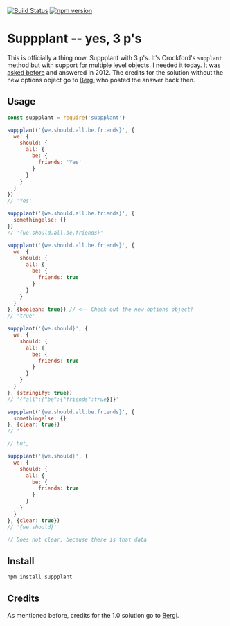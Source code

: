 [![Build Status](https://travis-ci.org/devotis/node-suppplant.svg)](https://travis-ci.org/devotis/node-suppplant)
[![npm version](https://badge.fury.io/js/suppplant.svg)](https://www.npmjs.org/package/suppplant)

Suppplant -- yes, 3 p's
=======================

This is officially a thing now. Suppplant with 3 p's. It's Crockford's `supplant` method but with support for multiple level objects. I needed it today. It was [asked before](https://stackoverflow.com/questions/12910430/crockfords-supplant-with-multiple-level-objects) and answered in 2012. The credits for the solution without the new options object go to [Bergi](https://stackoverflow.com/users/1048572/bergi) who posted the answer back then.

## Usage

```javascript
const suppplant = require('suppplant')

suppplant('{we.should.all.be.friends}', {
  we: {
    should: {
      all: {
        be: {
          friends: 'Yes'
        }
      }
    }
  }
})
// 'Yes'

suppplant('{we.should.all.be.friends}', {
  somethingelse: {}
})
// '{we.should.all.be.friends}'

suppplant('{we.should.all.be.friends}', {
  we: {
    should: {
      all: {
        be: {
          friends: true
        }
      }
    }
  }
}, {boolean: true}) // <-- Check out the new options object!
// 'true'

suppplant('{we.should}', {
  we: {
    should: {
      all: {
        be: {
          friends: true
        }
      }
    }
  }
}, {stringify: true})
// '{"all":{"be":{"friends":true}}}'

suppplant('{we.should.all.be.friends}', {
  somethingelse: {}
}, {clear: true})
// ''

// but,

suppplant('{we.should}', {
  we: {
    should: {
      all: {
        be: {
          friends: true
        }
      }
    }
  }
}, {clear: true})
// '{we.should}'

// Does not clear, because there is that data
```

## Install

```javascript
npm install suppplant
```

## Credits

As mentioned before, credits for the 1.0 solution go to [Bergi](https://stackoverflow.com/users/1048572/bergi).
